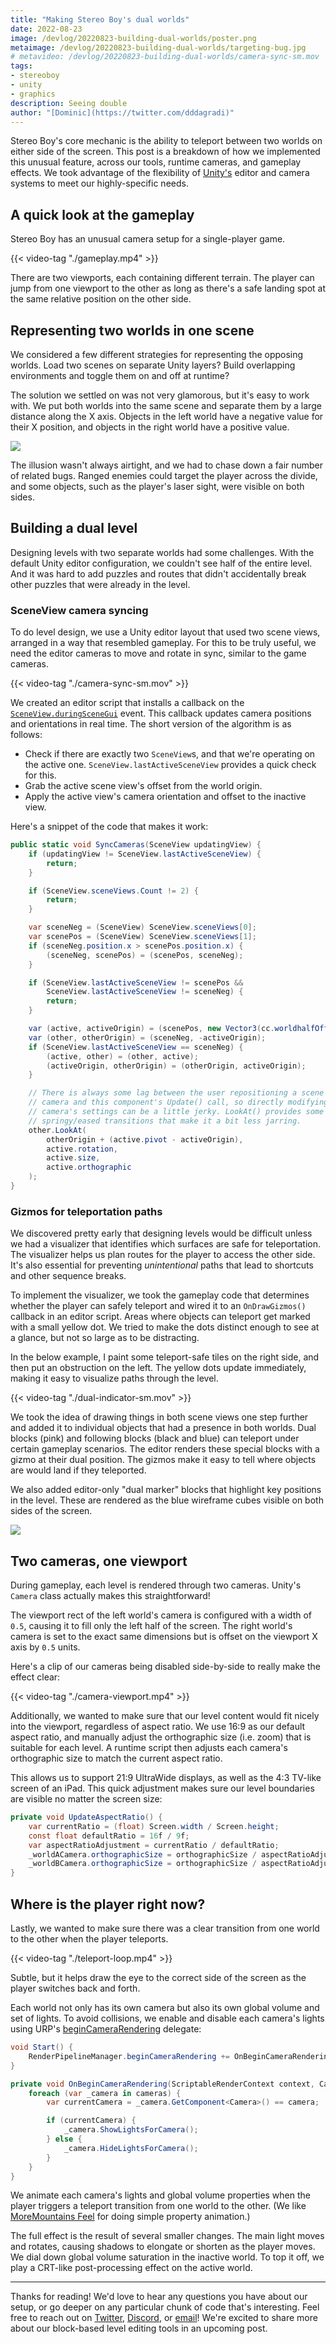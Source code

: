 ```yaml
---
title: "Making Stereo Boy's dual worlds"
date: 2022-08-23
image: /devlog/20220823-building-dual-worlds/poster.png
metaimage: /devlog/20220823-building-dual-worlds/targeting-bug.jpg
# metavideo: /devlog/20220823-building-dual-worlds/camera-sync-sm.mov
tags:
- stereoboy
- unity
- graphics
description: Seeing double
author: "[Dominic](https://twitter.com/dddagradi)"
---
```


Stereo Boy's core mechanic is the ability to teleport between two worlds on either side of the screen. This post is a breakdown of how we implemented this unusual feature, across our tools, runtime cameras, and gameplay effects. We took advantage of the flexibility of [Unity's](https://unity.com/) editor and camera systems to meet our highly-specific needs.

<!--more-->

## A quick look at the gameplay

Stereo Boy has an unusual camera setup for a single-player game.

{{< video-tag "./gameplay.mp4" >}}

There are two viewports, each containing different terrain. The player can jump from one viewport to the other as long as there's a safe landing spot at the same relative position on the other side.

## Representing two worlds in one scene

We considered a few different strategies for representing the opposing worlds. Load two scenes on separate Unity layers? Build overlapping environments and toggle them on and off at runtime?

The solution we settled on was not very glamorous, but it's easy to work with. We put both worlds into the same scene and separate them by a large distance along the X axis. Objects in the left world have a negative value for their X position, and objects in the right world have a positive value.

![](./targeting-bug.jpg)

The illusion wasn't always airtight, and we had to chase down a fair number of related bugs. Ranged enemies could target the player across the divide, and some objects, such as the player's laser sight, were visible on both sides.


## Building a dual level

Designing levels with two separate worlds had some challenges. With the default Unity editor configuration, we couldn't see half of the entire level. And it was hard to add puzzles and routes that didn't accidentally break other puzzles that were already in the level.

### SceneView camera syncing

To do level design, we use a Unity editor layout that used two scene views, arranged in a way that resembled gameplay. For this to be truly useful, we need the editor cameras to move and rotate in sync, similar to the game cameras.

{{< video-tag "./camera-sync-sm.mov" >}}

We created an editor script that installs a callback on the [`SceneView.duringSceneGui`](https://docs.unity3d.com/ScriptReference/SceneView-duringSceneGui.html) event. This callback updates camera positions and orientations in real time. The short version of the algorithm is as follows:

* Check if there are exactly two `SceneView`s, and that we're operating on the active one. `SceneView.lastActiveSceneView` provides a quick check for this.
* Grab the active scene view's offset from the world origin.
* Apply the active view's camera orientation and offset to the inactive view.

Here's a snippet of the code that makes it work:

```c#
public static void SyncCameras(SceneView updatingView) {
    if (updatingView != SceneView.lastActiveSceneView) {
        return;
    }

    if (SceneView.sceneViews.Count != 2) {
        return;
    }

    var sceneNeg = (SceneView) SceneView.sceneViews[0];
    var scenePos = (SceneView) SceneView.sceneViews[1];
    if (sceneNeg.position.x > scenePos.position.x) {
        (sceneNeg, scenePos) = (scenePos, sceneNeg);
    }

    if (SceneView.lastActiveSceneView != scenePos &&
        SceneView.lastActiveSceneView != sceneNeg) {
        return;
    }

    var (active, activeOrigin) = (scenePos, new Vector3(cc.worldhalfOffsetX, 0, 0));
    var (other, otherOrigin) = (sceneNeg, -activeOrigin);
    if (SceneView.lastActiveSceneView == sceneNeg) {
        (active, other) = (other, active);
        (activeOrigin, otherOrigin) = (otherOrigin, activeOrigin);
    }

    // There is always some lag between the user repositioning a scene
    // camera and this component's Update() call, so directly modifying the
    // camera's settings can be a little jerky. LookAt() provides some
    // springy/eased transitions that make it a bit less jarring.
    other.LookAt(
        otherOrigin + (active.pivot - activeOrigin),
        active.rotation,
        active.size,
        active.orthographic
    );
}
```

### Gizmos for teleportation paths

We discovered pretty early that designing levels would be difficult unless we had a visualizer that identifies which surfaces are safe for teleportation. The visualizer helps us plan routes for the player to access the other side. It's also essential for preventing *unintentional* paths that lead to shortcuts and other sequence breaks.

To implement the visualizer, we took the gameplay code that determines whether the player can safely teleport and wired it to an `OnDrawGizmos()` callback in an editor script. Areas where objects can teleport get marked with a small yellow dot. We tried to make the dots distinct enough to see at a glance, but not so large as to be distracting.

In the below example, I paint some teleport-safe tiles on the right side, and then put an obstruction on the left. The yellow dots update immediately, making it easy to visualize paths through the level. 

{{< video-tag "./dual-indicator-sm.mov" >}}

We took the idea of drawing things in both scene views one step further and added it to individual objects that had a presence in both worlds. Dual blocks (pink) and following blocks (black and blue) can teleport under certain gameplay scenarios. The editor renders these special blocks with a gizmo at their dual position. The gizmos make it easy to tell where objects are would land if they teleported.

We also added editor-only "dual marker" blocks that highlight key positions in the level. These are rendered as the blue wireframe cubes visible on both sides of the screen.

![](./dual-objects.png)

## Two cameras, one viewport

During gameplay, each level is rendered through two cameras. Unity's `Camera` class actually makes this straightforward!

The viewport rect of the left world's camera is configured with a width of `0.5`, causing it to fill only the left half of the screen. The right world's camera is set to the exact same dimensions but is offset on the viewport X axis by `0.5` units.

Here's a clip of our cameras being disabled side-by-side to really make the effect clear:
 
{{< video-tag "./camera-viewport.mp4" >}}

Additionally, we wanted to make sure that our level content would fit nicely into the viewport, regardless of aspect ratio. We use 16:9 as our default aspect ratio, and manually adjust the orthographic size (i.e. zoom) that is suitable for each level. A runtime script then adjusts each camera's orthographic size to match the current aspect ratio.

This allows us to support 21:9 UltraWide displays, as well as the 4:3 TV-like screen of an iPad. This quick adjustment makes sure our level boundaries are visible no matter the screen size:

```csharp
private void UpdateAspectRatio() {
    var currentRatio = (float) Screen.width / Screen.height;
    const float defaultRatio = 16f / 9f;
    var aspectRatioAdjustment = currentRatio / defaultRatio;
    _worldACamera.orthographicSize = orthographicSize / aspectRatioAdjustment;
    _worldBCamera.orthographicSize = orthographicSize / aspectRatioAdjustment;
}
```

## Where is the player right now?

Lastly, we wanted to make sure there was a clear transition from one world to the other when the player teleports.

{{< video-tag "./teleport-loop.mp4" >}}

Subtle, but it helps draw the eye to the correct side of the screen as the player switches back and forth.

Each world not only has its own camera but also its own global volume and set of lights. To avoid collisions, we enable and disable each camera's lights using URP's [beginCameraRendering](https://docs.unity3d.com/ScriptReference/Rendering.RenderPipelineManager-beginCameraRendering.html) delegate:

```csharp
void Start() {
    RenderPipelineManager.beginCameraRendering += OnBeginCameraRendering;
}

private void OnBeginCameraRendering(ScriptableRenderContext context, Camera camera) {
    foreach (var _camera in cameras) {
        var currentCamera = _camera.GetComponent<Camera>() == camera;

        if (currentCamera) {
            _camera.ShowLightsForCamera();
        } else {
            _camera.HideLightsForCamera();
        }
    }
}
```

 We animate each camera's lights and global volume properties when the player triggers a teleport transition from one world to the other. (We like [MoreMountains Feel](https://feel.moremountains.com) for doing simple property animation.)
 
 The full effect is the result of several smaller changes. The main light moves and rotates, causing shadows to elongate or shorten as the player moves. We dial down global volume saturation in the inactive world. To top it off, we play a CRT-like post-processing effect on the active world.

---

Thanks for reading! We'd love to hear any questions you have about our setup, or go deeper on any particular chunk of code that's interesting. Feel free to reach out on [Twitter](http://maingauche.games/stereoboy/twitter), [Discord](http://maingauche.games/stereoboy/discord), or [email](mailto:info@maingauche.games)! We're excited to share more about our block-based level editing tools in an upcoming post.